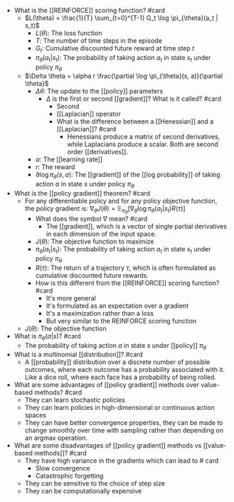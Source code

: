 - What is the [[REINFORCE]] scoring function? #card
  - $L(\theta) = \frac{1}{T} \sum_{t=0}^{T-1} G_t \log \pi_{\theta}(a_t | s_t)$
    - $L(\theta)$: The loss function
    - $T$: The number of time steps in the episode
    - $G_t$: Cumulative discounted future reward at time step $t$
    - $\pi_{\theta}(a_t | s_t)$: The probability of taking action $a_t$ in state $s_t$ under policy $\pi_{\theta}$
  - $\Delta \theta = \alpha r \frac{\partial \log \pi_{\theta}(s, a)}{\partial \theta}$
    - $\Delta \theta$: The update to the [[policy]] parameters
      - $\Delta$ is the first or second [[gradient]]? What is it called? #card
        - Second
        - [[Laplacian]] operator
        - What is the difference between a [[Henessian]] and a [[Laplacian]]? #card
            - Henessians produce a matrix of second derivatives, while Laplacians produce a scalar. Both are second order [[derivatives]].
    - $\alpha$: The [[learning rate]]
    - $r$: The reward
    - $\partial{\log \pi_{\theta}(s, a)}$: The [[gradient]] of the [[log probability]] of taking action $a$ in state $s$ under policy $\pi_{\theta}$
- What is the [[policy gradient]] theorem? #card
    - For any differentiable policy and for any policy objective function, the policy gradient is: $\nabla_{\theta} J(\theta) = \mathbb{E}_{\pi_{\theta}}[\nabla_{\theta} \log \pi_{\theta}(a_t | s_t) R(\tau)]$
        - What does the symbol $\nabla$ mean? #card
            - The [[gradient]], which is a vector of single partial derivatives in each dimension of the input space.
        - $J(\theta)$: The objective function to maximize
        - $\pi_{\theta}(a_t | s_t)$: The probability of taking action $a_t$ in state $s_t$ under policy $\pi_{\theta}$
        - $R(\tau)$: The return of a trajectory $\tau$, which is often formulated as cumulative discounted future rewards.
        - How is this different from the [[REINFORCE]] scoring function? #card
            - It's more general
            - It's formulated as an expectation over a gradient
            - It's a maximization rather than a loss
            - But very similar to the REINFORCE scoring function
    - $J(\theta)$: The objective function
- What is $\pi_{\theta}(a | s)$? #card
    - The probability of taking action $a$ in state $s$ under [[policy]] $\pi_{\theta}$
- What is a multinomial [[distribution]]? #card
    - A [[probability]] distribution over a discrete number of possible outcomes, where each outcome has a probability associated with it. Like a dice roll, where each face has a probability of being rolled.
- What are some advantages of [[policy gradient]] methods over value-based methods? #card
    - They can learn stochastic policies
    - They can learn policies in high-dimensional or continuous action spaces
    - They can have better convergence properties, they can be made to change smoothly over time with sampling rather than depending on an argmax operation.
- What are some disadvantages of [[policy gradient]] methods vs [[value-based methods]]? #card
    - They have high variance in the gradients which can lead to # card
        - Slow convergence
        - Catastrophic forgetting
    - They can be sensitive to the choice of step size
    - They can be computationally expensive